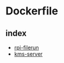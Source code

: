 # Dockerfile

## index
- [rpi-filerun](https://github.com/j0ck1e/Dockerfile/tree/master/rpi-filerun)
- [kms-server](https://github.com/j0ck1e/Dockerfile/tree/master/kms-server)
